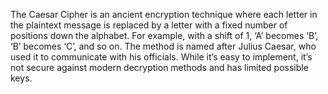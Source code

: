 The Caesar Cipher is an ancient encryption technique where each letter in the plaintext message is replaced by a letter with a fixed number of positions down the alphabet. 
For example, with a shift of 1, ‘A’ becomes ‘B’, ‘B’ becomes ‘C’, and so on. The method is named after Julius Caesar, who used it to communicate with his officials.
While it’s easy to implement, it’s not secure against modern decryption methods and has limited possible keys.
